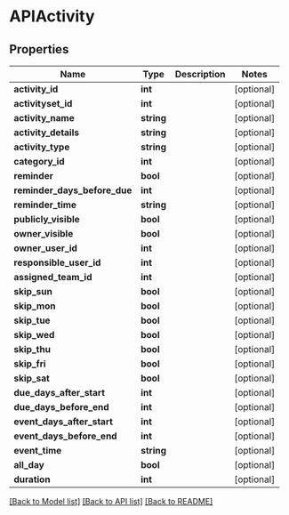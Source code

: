 # APIActivity

## Properties
Name | Type | Description | Notes
------------ | ------------- | ------------- | -------------
**activity_id** | **int** |  | [optional] 
**activityset_id** | **int** |  | [optional] 
**activity_name** | **string** |  | [optional] 
**activity_details** | **string** |  | [optional] 
**activity_type** | **string** |  | [optional] 
**category_id** | **int** |  | [optional] 
**reminder** | **bool** |  | [optional] 
**reminder_days_before_due** | **int** |  | [optional] 
**reminder_time** | **string** |  | [optional] 
**publicly_visible** | **bool** |  | [optional] 
**owner_visible** | **bool** |  | [optional] 
**owner_user_id** | **int** |  | [optional] 
**responsible_user_id** | **int** |  | [optional] 
**assigned_team_id** | **int** |  | [optional] 
**skip_sun** | **bool** |  | [optional] 
**skip_mon** | **bool** |  | [optional] 
**skip_tue** | **bool** |  | [optional] 
**skip_wed** | **bool** |  | [optional] 
**skip_thu** | **bool** |  | [optional] 
**skip_fri** | **bool** |  | [optional] 
**skip_sat** | **bool** |  | [optional] 
**due_days_after_start** | **int** |  | [optional] 
**due_days_before_end** | **int** |  | [optional] 
**event_days_after_start** | **int** |  | [optional] 
**event_days_before_end** | **int** |  | [optional] 
**event_time** | **string** |  | [optional] 
**all_day** | **bool** |  | [optional] 
**duration** | **int** |  | [optional] 

[[Back to Model list]](../README.md#documentation-for-models) [[Back to API list]](../README.md#documentation-for-api-endpoints) [[Back to README]](../README.md)


